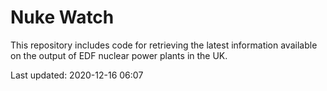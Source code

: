 # Nuke Watch

This repository includes code for retrieving the latest information available on the output of EDF nuclear power plants in the UK.

Last updated: 2020-12-16 06:07